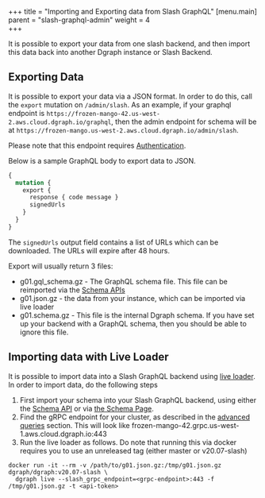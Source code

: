 +++
title = "Importing and Exporting data from Slash GraphQL"
[menu.main]
    parent = "slash-graphql-admin"
    weight = 4   
+++

It is possible to export your data from one slash backend, and then import this data back into another Dgraph instance or Slash Backend.

## Exporting Data

It is possible to export your data via a JSON format. In order to do this, call the `export` mutation on `/admin/slash`. As an example, if your graphql endpoint is `https://frozen-mango-42.us-west-2.aws.cloud.dgraph.io/graphql`, then the admin endpoint for schema will be at `https://frozen-mango.us-west-2.aws.cloud.dgraph.io/admin/slash`.

Please note that this endpoint requires [Authentication](../authentication).

Below is a sample GraphQL body to export data to JSON.

```graphql
{
  mutation {
    export {
      response { code message }
      signedUrls
    }
  }
}
```

The `signedUrls` output field contains a list of URLs which can be downloaded. The URLs will expire after 48 hours.

Export will usually return 3 files:
* g01.gql_schema.gz - The GraphQL schema file. This file can be reimported via the [Schema APIs](../schema)
* g01.json.gz - the data from your instance, which can be imported via live loader
* g01.schema.gz - This file is the internal Dgraph schema. If you have set up your backend with a GraphQL schema, then you should be able to ignore this file.

## Importing data with Live Loader

It is possible to import data into a Slash GraphQL backend using [live loader](https://dgraph.io/docs/deploy/#live-loader). In order to import data, do the following steps

1. First import your schema into your Slash GraphQL backend, using either the [Schema API](../schema) or via [the Schema Page](https://slash.dgraph.io/_/schema).
2. Find the gRPC endpoint for your cluster, as described in the [advanced queries](/slash-graphql/advanced-queries) section. This will look like frozen-mango-42.grpc.us-west-1.aws.cloud.dgraph.io:443
3. Run the live loader as follows. Do note that running this via docker requires you to use an unreleased tag (either master or v20.07-slash)

```shell
docker run -it --rm -v /path/to/g01.json.gz:/tmp/g01.json.gz dgraph/dgraph:v20.07-slash \
  dgraph live --slash_grpc_endpoint=<grpc-endpoint>:443 -f /tmp/g01.json.gz -t <api-token>
```
